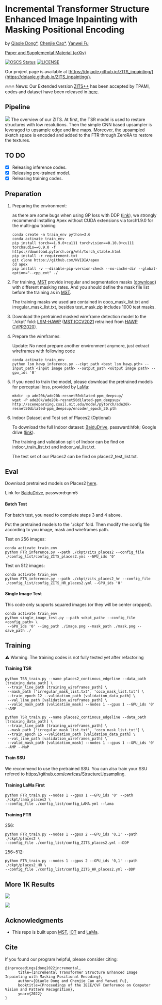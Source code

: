 # Incremental Transformer Structure Enhanced Image Inpainting with Masking Positional Encoding
by [Qiaole Dong*](https://github.com/DQiaole),
[Chenjie Cao*](https://github.com/ewrfcas),
[Yanwei Fu](http://yanweifu.github.io/)

[Paper and Supplemental Material (arXiv)](https://arxiv.org/abs/2203.00867)

[![OSCS Status](https://www.oscs1024.com/platform/badge/DQiaole/ZITS_inpainting.svg?size=small)](https://www.oscs1024.com/project/DQiaole/ZITS_inpainting?ref=badge_small)
[![LICENSE](https://img.shields.io/github/license/DQiaole/ZITS_inpainting)](https://github.com/DQiaole/ZITS_inpainting/blob/main/LICENSE)

Our project page is available at [https://dqiaole.github.io/ZITS_inpainting/](https://dqiaole.github.io/ZITS_inpainting/).

🔥🔥🔥 News: Our Extended version [ZITS++](https://ieeexplore.ieee.org/document/10136788) has been accepted by TPAMI, codes and dataset have been released in [here](https://github.com/ewrfcas/ZITS-PlusPlus).

## Pipeline

![](./imgs/overview.jpg)
The overview of our ZITS. At first, the TSR model is used to restore structures with low resolutions. Then the simple CNN based upsampler is leveraged to upsample edge and line maps. Moreover, the upsampled sketch space is encoded and added to the FTR through ZeroRA to restore the textures.


## TO DO

- [x] Releasing inference codes.
- [x] Releasing pre-trained model.
- [x] Releasing training codes.

## Preparation

1. Preparing the environment:

    as there are some bugs when using GP loss with DDP ([link](https://github.com/pytorch/pytorch/issues/47562)), we strongly recommend installing Apex without CUDA extensions via torch1.9.0 for the multi-gpu training
    ```
    conda create -n train_env python=3.6
    conda activate train_env
    pip install torch==1.9.0+cu111 torchvision==0.10.0+cu111 torchaudio==0.9.0 -f https://download.pytorch.org/whl/torch_stable.html
    pip install -r requirement.txt
    git clone https://github.com/NVIDIA/apex
    cd apex
    pip install -v --disable-pip-version-check --no-cache-dir --global-option="--cpp_ext" ./
    ```
2. For training, [MST](https://github.com/ewrfcas/MST_inpainting) provide irregular and segmentation masks ([download](https://drive.google.com/drive/folders/1eU6VaTWGdgCXXWueCXilt6oxHdONgUgf?usp=sharing)) with different masking rates. And you should define the mask file list before the training as in [MST](https://github.com/ewrfcas/MST_inpainting).  
   
   The training masks we used are contained in coco_mask_list.txt and irregular_mask_list.txt, besides test_mask.zip includes 1000 test masks.

3. Download the pretrained masked wireframe detection model to the './ckpt' fold: [LSM-HAWP](https://drive.google.com/drive/folders/1yg4Nc20D34sON0Ni_IOezjJCFHXKGWUW?usp=sharing) ([MST ICCV2021](https://github.com/ewrfcas/MST_inpainting) retrained from [HAWP CVPR2020](https://github.com/cherubicXN/hawp)).
4. Prepare the wireframes:
    <!--
    as the MST train the LSM-HAWP in Pytorch 1.3.1 and it causes problem ([link](https://github.com/cherubicXN/hawp/issues/31)) when tested in Pytorch 1.9, we recommand to inference the lines(wireframes) with torch==1.3.1. If the line detection is not based on torch1.3.1, the performance may drop a little. 
    ```
    conda create -n wireframes_inference_env python=3.6
    conda activate wireframes_inference_env
    pip install torch==1.3.1 torchvision==0.4.2
    pip install -r requirement.txt
    ``` 
    -->
    Update: No need prepare another environment anymore, just extract wireframes with following code
    ```
    conda activate train_env
    python lsm_hawp_inference.py --ckpt_path <best_lsm_hawp.pth> --input_path <input image path> --output_path <output image path> --gpu_ids '0'
    ```
5. If you need to train the model, please download the pretrained models for perceptual loss,
 provided by [LaMa](https://github.com/saic-mdal/lama):
    ```
    mkdir -p ade20k/ade20k-resnet50dilated-ppm_deepsup/
    wget -P ade20k/ade20k-resnet50dilated-ppm_deepsup/ http://sceneparsing.csail.mit.edu/model/pytorch/ade20k-resnet50dilated-ppm_deepsup/encoder_epoch_20.pth
    ```
 
 6. Indoor Dataset and Test set of Places2 (Optional)
 
    To download the full Indoor dataset: [BaiduDrive](https://pan.baidu.com/s/11O1Q7gcn7dhjPDDUNrmodQ), passward:hfok;
Google drive ([link](https://drive.google.com/file/d/1ugVvsEifcNjR5cb6w4rSaHk5YcpEICvG/view?usp=sharing)).
    
    The training and validation split of Indoor can be find on indoor_train_list.txt and indoor_val_list.txt.
    
    The test set of our Places2 can be find on places2_test_list.txt.

## Eval

Download pretrained models on Places2 [here](https://drive.google.com/drive/folders/1Dg_6ZCAi0U3HzrYgXwr9nSaOLnPsf9n-?usp=sharing).

Link for [BaiduDrive](https://pan.baidu.com/s/1LYIHabFNJSd0L3qDGYYYVw), password:qnm5

#### Batch Test
For batch test, you need to complete steps 3 and 4 above.

Put the pretrained models to the './ckpt' fold.
Then modify the config file according to you image, mask and wireframes path.

Test on 256 images:
```
conda activate train_env
python FTR_inference.py --path ./ckpt/zits_places2 --config_file ./config_list/config_ZITS_places2.yml --GPU_ids '0'
```
Test on 512 images:
```
conda activate train_env
python FTR_inference.py --path ./ckpt/zits_places2_hr --config_file ./config_list/config_ZITS_HR_places2.yml --GPU_ids '0'
```

#### Single Image Test

This code only supports squared images (or they will be center cropped).

```
conda activate train_env
python single_image_test.py --path <ckpt_path> --config_file <config_path> \
 --GPU_ids '0' --img_path ./image.png --mask_path ./mask.png --save_path ./
```

## Training

:warning: Warning: The training codes is not fully tested yet after refactoring

#### Training TSR
```
python TSR_train.py --name places2_continous_edgeline --data_path [training_data_path] \
 --train_line_path [training_wireframes_path] \
 --mask_path ['irregular_mask_list.txt', 'coco_mask_list.txt'] \
 --train_epoch 12 --validation_path [validation_data_path] \
 --val_line_path [validation_wireframes_path] \
 --valid_mask_path [validation_mask] --nodes 1 --gpus 1 --GPU_ids '0' --AMP
```

```
python TSR_train.py --name places2_continous_edgeline --data_path [training_data_path] \
 --train_line_path [training_wireframes_path] \
 --mask_path ['irregular_mask_list.txt', 'coco_mask_list.txt'] \
 --train_epoch 15 --validation_path [validation_data_path] \
 --val_line_path [validation_wireframes_path] \
 --valid_mask_path [validation_mask] --nodes 1 --gpus 1 --GPU_ids '0' --AMP --MaP
```

#### Train SSU

We recommend to use the pretrained SSU. You can also train your SSU refered to https://github.com/ewrfcas/StructureUpsampling.

#### Training LaMa First

```
python FTR_train.py --nodes 1 --gpus 1 --GPU_ids '0' --path ./ckpt/lama_places2 \
--config_file ./config_list/config_LAMA.yml --lama
```

#### Training FTR

256:
```
python FTR_train.py --nodes 1 --gpus 2 --GPU_ids '0,1' --path ./ckpt/places2 \
--config_file ./config_list/config_ZITS_places2.yml --DDP
```

256~512:
```
python FTR_train.py --nodes 1 --gpus 2 --GPU_ids '0,1' --path ./ckpt/places2_HR \
--config_file ./config_list/config_ZITS_HR_places2.yml --DDP
```


## More 1K Results
  
![](./imgs/supp_highres2.jpg)

![](./imgs/supp_highres.jpg)


## Acknowledgments

* This repo is built upon [MST](https://github.com/ewrfcas/MST_inpainting), [ICT](https://github.com/raywzy/ICT) and [LaMa](https://github.com/saic-mdal/lama).

## Cite

If you found our program helpful, please consider citing:

```
@inproceedings{dong2022incremental,
      title={Incremental Transformer Structure Enhanced Image Inpainting with Masking Positional Encoding}, 
      author={Qiaole Dong and Chenjie Cao and Yanwei Fu},
      booktitle={Proceedings of the IEEE/CVF Conference on Computer Vision and Pattern Recognition},
      year={2022}
}
```